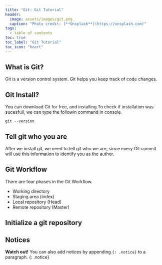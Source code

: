 ```yaml
---
title: "Git: Git Tutorial"
header:
  image: assets/images/git.png
  caption: "Photo credit: [**Unsplash**](https://unsplash.com)"
tags:
  - table of contents
toc: true
toc_label: "Git Tutorial"
toc_icon: "heart"
---
```


 
## What is Git?

Git is a version control system.
Git helps you keep track of code changes.

## Git Install?

You can download Git for free, and installing.To check if installation was sucesfull, we can type the followin command in console.

```console
git --version
```
## Tell git who you are
After we install git, we need to tell git who we are, since every Git commit will use this information to identify you as the author.
## Git Workflow
There are four phases in the Git Workflow.
* Working directory
* Staging area (index)
* Local repository (Head)
* Remote repository (Master)

## Initialize a git repository
## Notices

**Watch out!** You can also add notices by appending `{: .notice}` to a paragraph.
{: .notice}